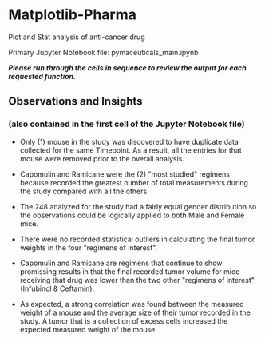 # Matplotlib-Pharma
Plot and Stat analysis of anti-cancer drug

Primary Jupyter Notebook file: pymaceuticals_main.ipynb

**_Please run through the cells in sequence to review the output for each requested function._**

## Observations and Insights
### (also contained in the first cell of the Jupyter Notebook file)

* Only (1) mouse in the study was discovered to have duplicate data collected for the same Timepoint.  As a result, all the entries for that mouse were removed prior to the overall analysis.

* Capomulin and Ramicane were the (2) "most studied" regimens because recorded the greatest number of total measurements during the study compared with all the others.

* The 248 analyzed for the study had a fairly equal gender distribution so the observations could be logically applied to both Male and Female mice.

* There were no recorded statistical outliers in calculating the final tumor weights in the four "regimens of interest".

* Capomulin and Ramicane are regimens that continue to show promissing results in that the final recorded tumor volume for mice receiving that drug was lower than the two other "regimens of interest" (Infubinol & Ceftamin).

* As expected, a strong correlation was found between the measured weight of a mouse and the average size of their tumor recorded in the study.  A tumor that is a collection of excess cells increased the expected measured weight of the mouse.